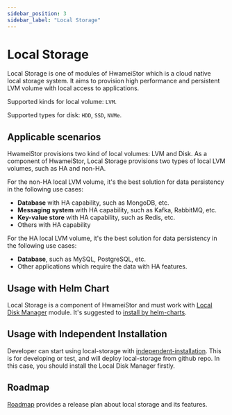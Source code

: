 ```yaml
---
sidebar_position: 3
sidebar_label: "Local Storage"
---
```


# Local Storage

Local Storage is one of modules of HwameiStor which is a cloud native local storage system. It aims to provision high performance and persistent LVM volume with local access to applications.

Supported kinds for local volume: `LVM`.

Supported types for disk: `HDD`, `SSD`, `NVMe`.

## Applicable scenarios

HwameiStor provisions two kind of local volumes: LVM and Disk. As a component of HwameiStor, Local Storage provisions two types of local LVM volumes, such as HA and non-HA.

For the non-HA local LVM volume, it's the best solution for data persistency in the following use cases:

- **Database** with HA capability, such as MongoDB, etc.
- **Messaging system** with HA capability, such as Kafka, RabbitMQ, etc.
- **Key-value store** with HA capability, such as Redis, etc.
- Others with HA capability

For the HA local LVM volume, it's the best solution for data persistency in the following use cases:

- **Database**, such as MySQL, PostgreSQL, etc.
- Other applications which require the data with HA features.

## Usage with Helm Chart

Local Storage is a component of HwameiStor and must work with [Local Disk Manager](01.local-disk-manager.md) module. It's suggested to [install by helm-charts](../01.installation/01.helm-chart.md).

## Usage with Independent Installation

Developer can start using local-storage with [independent-installation](../01.installation/02.install.md). This is for developing or test, and will deploy local-storage from github repo. In this case, you should install the Local Disk Manager firstly.

## Roadmap

[Roadmap](https://github.com/hwameistor/local-storage/blob/main/doc/roadmap.md) provides a release plan about local storage and its features.